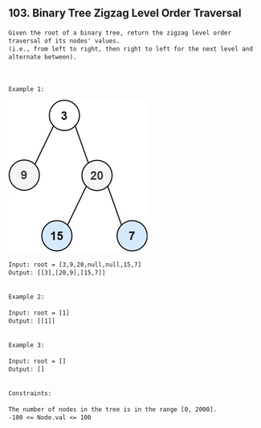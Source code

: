 ## 103. Binary Tree Zigzag Level Order Traversal

```
Given the root of a binary tree, return the zigzag level order traversal of its nodes' values. 
(i.e., from left to right, then right to left for the next level and alternate between).

 

Example 1:
```
![img.png](img.png)

```
Input: root = [3,9,20,null,null,15,7]
Output: [[3],[20,9],[15,7]]


Example 2:

Input: root = [1]
Output: [[1]]


Example 3:

Input: root = []
Output: []
 

Constraints:

The number of nodes in the tree is in the range [0, 2000].
-100 <= Node.val <= 100
```